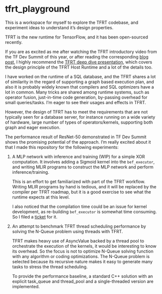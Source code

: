 # tfrt_playground


This is a workspace for myself to explore the TFRT codebase, and experiment ideas to understand it’s design properties.

TFRT is the new runtime for TensorFlow, and it has been open-sourced recently.

If you are as excited as me after watching the TFRT introductory video from the TF Dev Summit of this year, or after reading the corresponding [blog post](https://blog.tensorflow.org/2020/04/tfrt-new-tensorflow-runtime.html), I highly recommend the [TFRT deep dive presentation](https://drive.google.com/drive/folders/1fkLJuVP-tIk4GENBu2AgemF3oXYGr2PB), which covers the design principle of the TFRT Host Runtime and a lot of the details too.

I have worked on the runtime of a SQL database, and the TFRT shares a lot of similarity in the regard of supporting a graph based execution plan, and also it is probably widely known that compilers and SQL optimizers have a lot in common. Many tricks are shared among runtime systems, such as operator fusion, just-in-time code generation, by-passing overhead for small queries/tasks. I’m eager to see their usages and effects in TFRT.

However, the design of TFRT has to meet the requirements that are not typically seen for a database server, for instance running on a wide variety of hardware, large number of types of operators/kernels, supporting both graph and eager execution.

The performance result of ResNet-50 demonstrated in TF Dev Summit shows the promising potential of the approach. I’m really excited about it that I made this repository for the following experiments:

1. A MLP network with inference and training (WIP) for a simple XOR computation. It involves adding a Sigmoid kernel into the `bef_executor`, and writing MLIR programs to construct the MLP network and perform inference/training.

    This is an effort to get familiarized with part of the TFRT workflow. Writing MLIR programs by hand is tedious, and it will be replaced by the compiler per TFRT roadmap, but it is a good exercise to see what the runtime expects at this level.

    I also noticed that the compilation time could be an issue for kernel development, as re-building `bef_executor` is somewhat time consuming. So I filed a [ticket](https://github.com/tensorflow/runtime/issues/13) for it.

2. An attempt to benchmark TFRT thread scheduling performance by solving the N-Queue problem using threads with TFRT.

    TFRT makes heavy use of AsyncValue backed by a thread pool to orchestrate the execution of the kernels, it would be interesting to know its overhead. So the focus is not to optimize N-Queue solving function with any algorithm or coding optimizations. The N-Queue problem is selected because its recursive nature makes it easy to generate many tasks to stress the thread scheduling.

    To provide the performance baseline, a standard C++ solution with an explicit task_queue and thread_pool and a single-threaded version are implemented.
